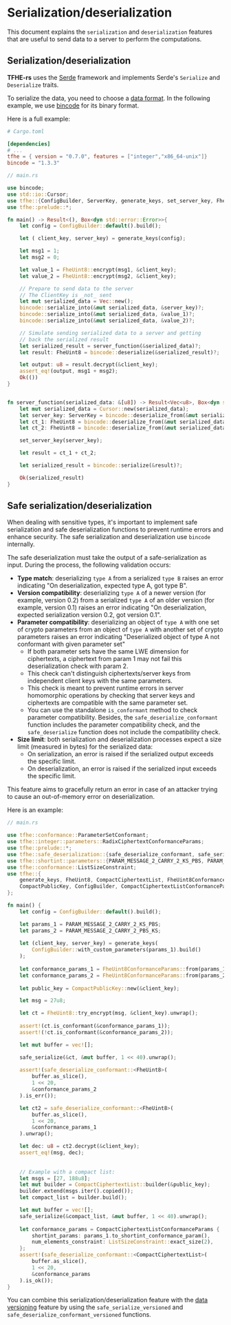 # Serialization/deserialization

This document explains the `serialization` and `deserialization` features that are useful to send data to a server to perform the computations.

## Serialization/deserialization

**TFHE-rs** uses the [Serde](https://crates.io/crates/serde) framework and implements Serde's `Serialize` and `Deserialize` traits.

To serialize the data, you need to choose a [data format](https://serde.rs/#data-formats). In the following example, we use [bincode](https://crates.io/crates/bincode) for its binary format.

Here is a full example:

```toml
# Cargo.toml

[dependencies]
# ...
tfhe = { version = "0.7.0", features = ["integer","x86_64-unix"]}
bincode = "1.3.3"
```

```rust
// main.rs

use bincode;
use std::io::Cursor;
use tfhe::{ConfigBuilder, ServerKey, generate_keys, set_server_key, FheUint8};
use tfhe::prelude::*;

fn main() -> Result<(), Box<dyn std::error::Error>>{
    let config = ConfigBuilder::default().build();

    let ( client_key, server_key) = generate_keys(config);

    let msg1 = 1;
    let msg2 = 0;

    let value_1 = FheUint8::encrypt(msg1, &client_key);
    let value_2 = FheUint8::encrypt(msg2, &client_key);

    // Prepare to send data to the server
    // The ClientKey is _not_ sent
    let mut serialized_data = Vec::new();
    bincode::serialize_into(&mut serialized_data, &server_key)?;
    bincode::serialize_into(&mut serialized_data, &value_1)?;
    bincode::serialize_into(&mut serialized_data, &value_2)?;

    // Simulate sending serialized data to a server and getting
    // back the serialized result
    let serialized_result = server_function(&serialized_data)?;
    let result: FheUint8 = bincode::deserialize(&serialized_result)?;

    let output: u8 = result.decrypt(&client_key);
    assert_eq!(output, msg1 + msg2);
    Ok(())
}


fn server_function(serialized_data: &[u8]) -> Result<Vec<u8>, Box<dyn std::error::Error>> {
    let mut serialized_data = Cursor::new(serialized_data);
    let server_key: ServerKey = bincode::deserialize_from(&mut serialized_data)?;
    let ct_1: FheUint8 = bincode::deserialize_from(&mut serialized_data)?;
    let ct_2: FheUint8 = bincode::deserialize_from(&mut serialized_data)?;

    set_server_key(server_key);

    let result = ct_1 + ct_2;

    let serialized_result = bincode::serialize(&result)?;

    Ok(serialized_result)
}
```

## Safe serialization/deserialization

When dealing with sensitive types, it's important to implement safe serialization and safe deserialization functions to prevent runtime errors and enhance security. The safe serialization and deserialization use `bincode` internally.

The safe deserialization must take the output of a safe-serialization as input. During the process, the following validation occurs:

* **Type match**: deserializing `type A` from a serialized `type B` raises an error indicating "On deserialization, expected type A, got type B".
* **Version compatibility**: deserializing `type A` of a newer version (for example, version 0.2) from a serialized `type A` of an older version (for example, version 0.1) raises an error indicating "On deserialization, expected serialization version 0.2, got version 0.1".
* **Parameter compatibility**: deserializing an object of `type A` with one set of crypto parameters from an object of `type A` with another set of crypto parameters raises an error indicating "Deserialized object of type A not conformant with given parameter set"
  * If both parameter sets have the same LWE dimension for ciphertexts, a ciphertext from param 1 may not fail this deserialization check with param 2.
  * This check can't distinguish ciphertexts/server keys from independent client keys with the same parameters.
  * This check is meant to prevent runtime errors in server homomorphic operations by checking that server keys and ciphertexts are compatible with the same parameter set.
  * You can use the standalone `is_conformant` method to check parameter compatibility. Besides, the `safe_deserialize_conformant` function includes the parameter compatibility check, and the `safe_deserialize` function does not include the compatibility check.
* **Size limit**: both serialization and deserialization processes expect a size limit (measured in bytes) for the serialized data:
  * On serialization, an error is raised if the serialized output exceeds the specific limit.
  * On deserialization, an error is raised if the serialized input exceeds the specific limit.

This feature aims to gracefully return an error in case of an attacker trying to cause an out-of-memory error on deserialization.

Here is an example:

```rust
// main.rs

use tfhe::conformance::ParameterSetConformant;
use tfhe::integer::parameters::RadixCiphertextConformanceParams;
use tfhe::prelude::*;
use tfhe::safe_deserialization::{safe_deserialize_conformant, safe_serialize};
use tfhe::shortint::parameters::{PARAM_MESSAGE_2_CARRY_2_KS_PBS, PARAM_MESSAGE_2_CARRY_2_PBS_KS};
use tfhe::conformance::ListSizeConstraint;
use tfhe::{
    generate_keys, FheUint8, CompactCiphertextList, FheUint8ConformanceParams,
    CompactPublicKey, ConfigBuilder, CompactCiphertextListConformanceParams
};

fn main() {
    let config = ConfigBuilder::default().build();

    let params_1 = PARAM_MESSAGE_2_CARRY_2_KS_PBS;
    let params_2 = PARAM_MESSAGE_2_CARRY_2_PBS_KS;
    
    let (client_key, server_key) = generate_keys(
        ConfigBuilder::with_custom_parameters(params_1).build()
    );
    
    let conformance_params_1 = FheUint8ConformanceParams::from(params_1);
    let conformance_params_2 = FheUint8ConformanceParams::from(params_2);
    
    let public_key = CompactPublicKey::new(&client_key);

    let msg = 27u8;

    let ct = FheUint8::try_encrypt(msg, &client_key).unwrap();
    
    assert!(ct.is_conformant(&conformance_params_1));
    assert!(!ct.is_conformant(&conformance_params_2));

    let mut buffer = vec![];

    safe_serialize(&ct, &mut buffer, 1 << 40).unwrap();
    
    assert!(safe_deserialize_conformant::<FheUint8>(
        buffer.as_slice(),
        1 << 20,
        &conformance_params_2
    ).is_err());

    let ct2 = safe_deserialize_conformant::<FheUint8>(
        buffer.as_slice(),
        1 << 20,
        &conformance_params_1
    ).unwrap();

    let dec: u8 = ct2.decrypt(&client_key);
    assert_eq!(msg, dec);
    
    
    // Example with a compact list:
    let msgs = [27, 188u8];
    let mut builder = CompactCiphertextList::builder(&public_key);
    builder.extend(msgs.iter().copied());
    let compact_list = builder.build();

    let mut buffer = vec![];
    safe_serialize(&compact_list, &mut buffer, 1 << 40).unwrap();
    
    let conformance_params = CompactCiphertextListConformanceParams {
        shortint_params: params_1.to_shortint_conformance_param(),
        num_elements_constraint: ListSizeConstraint::exact_size(2),
    };
    assert!(safe_deserialize_conformant::<CompactCiphertextList>(
        buffer.as_slice(),
        1 << 20,
        &conformance_params
    ).is_ok());
}
```

You can combine this serialization/deserialization feature with the [data versioning](../guides/data\_versioning.md) feature by using the `safe_serialize_versioned` and `safe_deserialize_conformant_versioned` functions.
